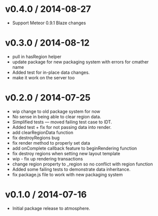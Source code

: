 v0.4.0 / 2014-08-27
==================
  * Support Meteor 0.9.1 Blaze changes

v0.3.0 / 2014-08-12
==================
  * pull in hasRegion helper
  * update package for new packaging system with errors for cmather name
  * Added test for in-place data changes.
  * make it work on the server too

v0.2.0 / 2014-07-25
==================

  * wip change to old package system for now
  * No sense in being able to clear region data.
  * Simplified tests — moved failing test case to IDT.
  * Added test + fix for not passing data into render.
  * add clearRegionData function
  * fix destroyRegions bug
  * fix render method to properly set data
  * add onComplete callback feature to beginRendering function
  * fix destroy regions when setting new layout template
  * wip - fix up rendering transactions
  * change region property to _region so no conflict with region function
  * Added some failing tests to demonstrate data inheritance.
  * fix package.js file to work with new packaging system

v0.1.0 / 2014-07-16
==================

  * Initial package release to atmosphere.
